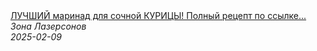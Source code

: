 <!--2025-02-09 09:00:30-->
<div class="yb">
  <a class="nodecor" href="/index.html?eda/luchshij_marinad_dlya_sochnoj_kuricy_polnyj_recept_po_ssylke_vyshe_shorts_kurica">
    <img class="preview" data-videoid="X8yZmVeJoIo" src="https://i1.ytimg.com/vi/X8yZmVeJoIo/hqdefault.jpg" align="middle" alt="">
  </a>
  <div class="inlbl text">
    <a class="nodecor" href="/index.html?eda/luchshij_marinad_dlya_sochnoj_kuricy_polnyj_recept_po_ssylke_vyshe_shorts_kurica">ЛУЧШИЙ маринад для сочной КУРИЦЫ! Полный рецепт по ссылке...</a><br>
    <i class="smaller2">Зона Лазерсoнов</i><br>
    <i class="smaller3">2025-02-09</i>
  </div>
</div>
